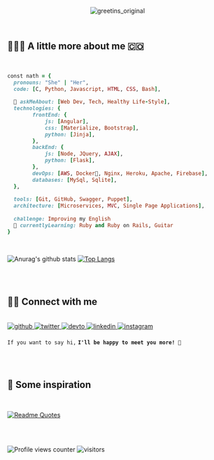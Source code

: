 <div align="center">
  
![greetins_original](https://user-images.githubusercontent.com/28455356/98311428-6503b380-1f9d-11eb-9d68-72a96cfbfcca.gif)
  
</div>

</br>

## 👩🏻‍💻 A little more about me 🇨🇴

</br>

```ruby
const nath = {
  pronouns: "She" | "Her",
  code: [C, Python, Javascript, HTML, CSS, Bash],
  
  💬 askMeAbout: [Web Dev, Tech, Healthy Life-Style],
  technologies: {
        frontEnd: {
            js: [Angular],
            css: [Materialize, Bootstrap],
            python: [Jinja],
        },
        backEnd: {
            js: [Node, JQuery, AJAX],
            python: [Flask],
        },
        devOps: [AWS, Docker🐳, Nginx, Heroku, Apache, Firebase],
        databases: [MySql, Sqlite],
  },
  
  tools: [Git, GitHub, Swagger, Puppet],
  architecture: [Microservices, MVC, Single Page Applications],
 
  challenge: Improving my English
  🌱 currentlyLearning: Ruby and Ruby on Rails, Guitar
}
```

</br>
 

![Anurag's github stats](https://github-readme-stats.vercel.app/api?username=nathsotomayor&show_icons=true&theme=yeblu) [![Top Langs](https://github-readme-stats.vercel.app/api/top-langs/?username=nathsotomayor&layout=compact&theme=yeblu)](https://github.com/nathsotomayor/github-readme-stats)

</br>
</br>

## 🙌🏼 Connect with me  
</br>
<a href="https://github.com/nathsotomayor" target="_blank">
<img src=https://img.shields.io/badge/github-%2324292e.svg?&style=for-the-badge&logo=github&logoColor=white alt=github style="margin-bottom: 5px;" />
</a>
<a href="https://twitter.com/nathsotomayor" target="_blank">
<img src=https://img.shields.io/badge/twitter-%2300acee.svg?&style=for-the-badge&logo=twitter&logoColor=white alt=twitter style="margin-bottom: 5px;" />
</a>
<a href="https://dev.to/nathsotomayor" target="_blank">
<img src=https://img.shields.io/badge/dev.to-%2308090A.svg?&style=for-the-badge&logo=dev.to&logoColor=white alt=devto style="margin-bottom: 5px;" />
</a>
<a href="https://linkedin.com/in/nathsotomayor" target="_blank">
<img src=https://img.shields.io/badge/linkedin-%231E77B5.svg?&style=for-the-badge&logo=linkedin&logoColor=white alt=linkedin style="margin-bottom: 5px;" />
</a>
<a href="https://instagram.com/nathsotomayor" target="_blank">
<img src=https://img.shields.io/badge/instagram-%23000000.svg?&style=for-the-badge&logo=instagram&logoColor=white alt=instagram style="margin-bottom: 5px;" />
</a>  

`If you want to say hi,` **`I'll be happy to meet you more! 💛`** 

</br>
</br>

## 🍃 Some inspiration

</br>

[![Readme Quotes](https://quotes-github-readme.vercel.app/api?type=horizontal)](https://github.com/piyushsuthar/github-readme-quotes)

</br>
</br>

![Profile views counter](https://komarev.com/ghpvc/?username=nathsotomayor&&style=flat-square) ![visitors](https://visitor-badge.glitch.me/badge?page_id=nathsotomayor.visitor-badge)
